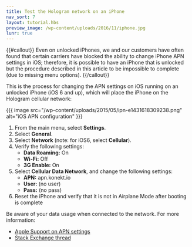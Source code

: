 ```yaml
---
title: Test the Hologram network on an iPhone
nav_sort: 7
layout: tutorial.hbs
preview_image: /wp-content/uploads/2016/11/iphone.jpg
lunr: true
---
```


{{#callout}}
Even on unlocked iPhones, we and
our customers have often found that certain carriers have blocked the
ability to change iPhone APN settings in iOS; therefore, it is possible
to have an iPhone that is unlocked but the procedure described in this
article to be impossible to complete (due to missing menu options).
{{/callout}}

This is the process for changing the APN
settings on iOS running on an unlocked iPhone (iOS 6 and up), which will
place the iPhone on the Hologram cellular network:

{{{ image src="/wp-content/uploads/2015/05/ipn-e1431618309238.png"
    alt="iOS APN configuration" }}}

1.  From the main menu, select **Settings**.
2.  Select **General**.
3.  Select **Network** (note: for iOS6, select **Cellular**).
4.  Verify the following settings:
    * **Data Roaming:** On
    * **Wi-Fi:** Off
    * **3G Enable:** On
5.  Select **Cellular Data Network**, and change the following settings:
    * **APN:** apn.konekt.io
    * **User:** (no user)
    * **Pass:** (no pass)
6.  Reset the iPhone and verify that it is not in Airplane Mode after
    booting is complete

Be aware of your data usage when connected to the network. For more
information:

-   [Apple Support on APN settings](https://support.apple.com/en-us/HT201699)
-   [Stack Exchange thread](https://apple.stackexchange.com/questions/103651/where-can-i-find-the-apn-settings-for-an-unlocked-att-iphone-4-running-ios-7)


